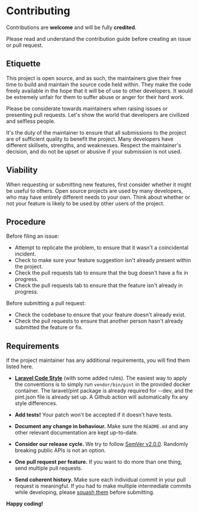 # Contributing

Contributions are **welcome** and will be fully **credited**.

Please read and understand the contribution guide before creating an issue or pull request.

## Etiquette

This project is open source, and as such, the maintainers give their free time to build and maintain the source code
held within. They make the code freely available in the hope that it will be of use to other developers. It would be
extremely unfair for them to suffer abuse or anger for their hard work.

Please be considerate towards maintainers when raising issues or presenting pull requests. Let's show the
world that developers are civilized and selfless people.

It's the duty of the maintainer to ensure that all submissions to the project are of sufficient
quality to benefit the project. Many developers have different skillsets, strengths, and weaknesses. Respect the
maintainer's decision, and do not be upset or abusive if your submission is not used.

## Viability

When requesting or submitting new features, first consider whether it might be useful to others. Open
source projects are used by many developers, who may have entirely different needs to your own. Think about
whether or not your feature is likely to be used by other users of the project.

## Procedure

Before filing an issue:

- Attempt to replicate the problem, to ensure that it wasn't a coincidental incident.
- Check to make sure your feature suggestion isn't already present within the project.
- Check the pull requests tab to ensure that the bug doesn't have a fix in progress.
- Check the pull requests tab to ensure that the feature isn't already in progress.

Before submitting a pull request:

- Check the codebase to ensure that your feature doesn't already exist.
- Check the pull requests to ensure that another person hasn't already submitted the feature or fix.

## Requirements

If the project maintainer has any additional requirements, you will find them listed here.

- **[Laravel Code Style](https://github.com/spatie/guidelines.spatie.be/blob/master/content/code-style/laravel-php.md)**
  (with some added rules). 
  The easiest way to apply the conventions is to simply run `vendor/bin/pint` in the provided docker container. 
  The laravel/pint package is already required for --dev, and the pint.json file is already set up.
  A Github action will automatically fix any style differences.

- **Add tests!** Your patch won't be accepted if it doesn't have tests.

- **Document any change in behaviour.** Make sure the `README.md` and any other relevant documentation are kept
  up-to-date.

- **Consider our release cycle.** We try to follow [SemVer v2.0.0](https://semver.org/). Randomly breaking public APIs
  is not an option.

- **One pull request per feature.** If you want to do more than one thing, send multiple pull requests.

- **Send coherent history.** Make sure each individual commit in your pull request is meaningful. If you had to make
  multiple intermediate commits while developing,
  please [squash them](https://www.git-scm.com/book/en/v2/Git-Tools-Rewriting-History#Changing-Multiple-Commit-Messages)
  before submitting.

**Happy coding!**
